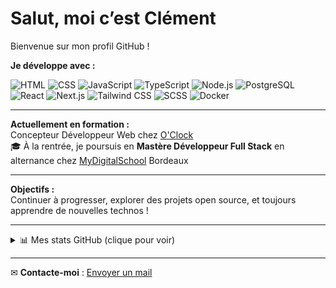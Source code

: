 # Salut, moi c’est Clément

Bienvenue sur mon profil GitHub !

 **Je développe avec :**

![HTML](https://img.shields.io/badge/HTML5-E34F26?style=for-the-badge&logo=html5&logoColor=white)
![CSS](https://img.shields.io/badge/CSS3-1572B6?style=for-the-badge&logo=css3&logoColor=white)
![JavaScript](https://img.shields.io/badge/JavaScript-F7DF1E?style=for-the-badge&logo=javascript&logoColor=black)
![TypeScript](https://img.shields.io/badge/TypeScript-3178C6?style=for-the-badge&logo=typescript&logoColor=white)
![Node.js](https://img.shields.io/badge/Node.js-339933?style=for-the-badge&logo=nodedotjs&logoColor=white)
![PostgreSQL](https://img.shields.io/badge/PostgreSQL-4169E1?style=for-the-badge&logo=postgresql&logoColor=white)
![React](https://img.shields.io/badge/React-20232A?style=for-the-badge&logo=react&logoColor=61DAFB)
![Next.js](https://img.shields.io/badge/Next.js-000000?style=for-the-badge&logo=next.js&logoColor=white)
![Tailwind CSS](https://img.shields.io/badge/Tailwind_CSS-38B2AC?style=for-the-badge&logo=tailwind-css&logoColor=white)
![SCSS](https://img.shields.io/badge/SCSS-CC6699?style=for-the-badge&logo=sass&logoColor=white)
![Docker](https://img.shields.io/badge/Docker-2496ED?style=for-the-badge&logo=docker&logoColor=white)

---

 **Actuellement en formation :**  
Concepteur Développeur Web chez [O'Clock](https://oclock.io)  
🎓 À la rentrée, je poursuis en **Mastère Développeur Full Stack** en alternance chez [MyDigitalSchool](https://www.mydigitalschool.com) Bordeaux

---

 **Objectifs :**  
Continuer à progresser, explorer des projets open source, et toujours apprendre de nouvelles technos !

---

<details>
  <summary>📊 Mes stats GitHub (clique pour voir)</summary>

  <br>

  ![Top Langages](https://github-readme-stats.vercel.app/api/top-langs/?username=Clemsimao&layout=compact&theme=github_dark)  
  ![Clément's GitHub Stats](https://github-readme-stats.vercel.app/api?username=Clemsimao&show_icons=true&theme=github_dark)

</details>

---

✉ **Contacte-moi** : [Envoyer un mail](mailto:12345678+Clemsimao@users.noreply.github.com)
